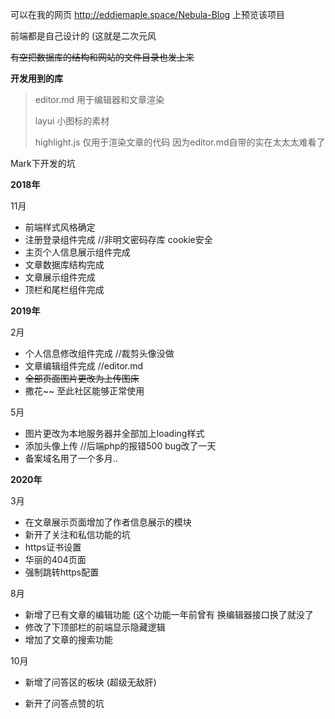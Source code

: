 可以在我的网页 http://eddiemaple.space/Nebula-Blog 上预览该项目

前端都是自己设计的  (这就是二次元风

~~有空把数据库的结构和网站的文件目录也发上来~~

**开发用到的库**

> editor.md	用于编辑器和文章渲染
>
> layui	小图标的素材
>
> highlight.js	仅用于渲染文章的代码  因为editor.md自带的实在太太太难看了

Mark下开发的坑

**2018年**

11月

+ 前端样式风格确定
+ 注册登录组件完成 //非明文密码存库 cookie安全
+ 主页个人信息展示组件完成
+ 文章数据库结构完成
+ 文章展示组件完成
+ 顶栏和尾栏组件完成

**2019年**

2月

+ 个人信息修改组件完成 //裁剪头像没做
+ 文章编辑组件完成 //editor.md
+ ~~全部页面图片更改为上传图床~~
+ 撒花~~  至此社区能够正常使用

5月

+ 图片更改为本地服务器并全部加上loading样式
+ 添加头像上传 //后端php的报错500 bug改了一天
+ 备案域名用了一个多月..

**2020年**

3月

+ 在文章展示页面增加了作者信息展示的模块
+ 新开了关注和私信功能的坑
+ https证书设置
+ 华丽的404页面
+ 强制跳转https配置

8月

+ 新增了已有文章的编辑功能 (这个功能一年前曾有 换编辑器接口换了就没了
+ 修改了下顶部栏的前端显示隐藏逻辑
+ 增加了文章的搜索功能

10月

+ 新增了问答区的板块 (超级无敌肝)

+ 新开了问答点赞的坑